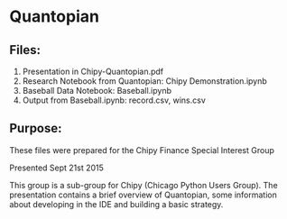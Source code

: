 # Quantopian

## Files:

  1. Presentation in Chipy-Quantopian.pdf
  2. Research Notebook from Quantopian: Chipy Demonstration.ipynb
  3. Baseball Data Notebook: Baseball.ipynb
  4. Output from Baseball.ipynb: record.csv, wins.csv
  
## Purpose:
These files were prepared for the Chipy Finance Special Interest Group

Presented Sept 21st 2015

This group is a sub-group for Chipy (Chicago Python Users Group). The presentation contains a brief overview of Quantopian, some information about developing in the IDE and building a basic strategy.


